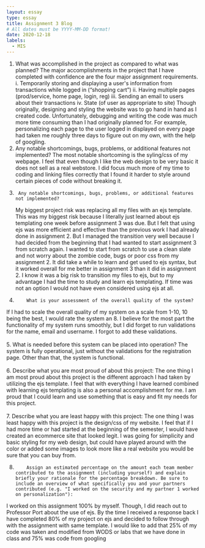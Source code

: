```yaml
---
layout: essay
type: essay
title: Assignment 3 Blog
# All dates must be YYYY-MM-DD format!
date: 2020-12-18
labels:
  - MIS
---
```


1.	What was accomplished in the project as compared to what was planned?
The major accomplishments in the project that I have completed with confidence are the four major assignment requirements.  
i.	Temporarily storing and displaying a user's information from transactions while logged in (“shopping cart”)
ii.	Having multiple pages (prod/service, home page, login, reg)
iii.	Sending an email to users about their transactions
iv.	State (of user as appropriate to site)
Though originally, designing and styling the website was to go hand in hand as I created code. Unfortunately, debugging and writing the code was much more time consuming than I had originally planned for. For example, personalizing each page to the user logged in displayed on every page had taken me roughly three days to figure out on my own, with the help of googling.
2.	Any notable shortcomings, bugs, problems, or additional features not implemented?
The most notable shortcoming is the syling/css of my webpage. I feel that even though I like the web design to be very basic it does not sell as a real webstore. I did focus much more of my time to coding and linking files correctly that I found it harder to style around certain pieces of code without breaking it.
3.      Any notable shortcomings, bugs, problems, or additional features not implemented?
 	My biggest project risk was replacing all my files with an ejs template. This was my biggest risk because I literally just learned about ejs templating one week before assignment 3 was due. But I felt that using ejs was more efficient and effective than the previous work I had already done in assignment 2. But I managed the transition very well because I had decided from the beginning that I had wanted to start assignment 3 from scratch again. I wanted to start from scratch to use a clean slate and not worry about the zombie code, bugs or poor css from my assignment 2. It did take a while to learn and get used to ejs syntax, but it worked overall for me better in assignment 3 than it did in assignment 2. I know it was a big risk to transition my files to ejs, but to my advantage I had the time to study and learn ejs templating. If time was not an option I would not have even considered using ejs at all.
4.         What is your assessment of the overall quality of the system?
If I had to scale the overall quality of my system on a scale from 1-10, 10 being the best, I would rate the system an 8. I believe for the most part the functionality of my system runs smoothly, but I did forget to run validations for the name, email and username. I forgot to add these validations.
<br><br>5.         What is needed before this system can be placed into operation?
The system is fully operational, just without the validations for the registration page. Other than that, the system is functional.
<br><br>6.         Describe what you are most proud of about this project:
The one thing I am most proud about this project is the different approach I had taken by utilizing the ejs template. I feel that with everything I have learned combined with learning ejs templating is also a personal accomplishment for me. I am proud that I could learn and use something that is easy and fit my needs for this project.
<br><br>7.         Describe what you are least happy with this project:
The one thing I was least happy with this project is the design/css of my website. I feel that if I had more time or had started at the beginning of the semester, I would have created an ecommerce site that looked legit. I was going for simplicity and basic styling for my web design, but could have played around with the color or added some images to look more like a real website you would be sure that you can buy from.
 
8.         Assign an estimated percentage on the amount each team member contributed to the assignment (including yourself) and explain briefly your rationale for the percentage breakdown. Be sure to include an overview of what specifically you and your partners contributed (e.g. "I worked on the security and my partner 1 worked on personalization"):
I worked on this assignment 100% by myself. Though, I did reach out to Professor Port about the use of ejs. By the time I received a response back I have completed 80% of my project on ejs and decided to follow through with the assignment with same template. I would like to add that 25% of my code was taken and modified from WODS or labs that we have done in class and 75% was code from googling
